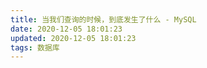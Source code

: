 ```yaml
---
title: 当我们查询的时候，到底发生了什么 - MySQL
date: 2020-12-05 18:01:23
updated: 2020-12-05 18:01:23
tags: 数据库
---
```


<!-- more -->
